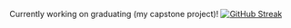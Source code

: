 Currently working on graduating (my capstone project)! 
[![GitHub Streak](https://streak-stats.demolab.com/?user=amuritna&theme=transparent&hide_border=true)](https://git.io/streak-stats)
